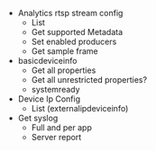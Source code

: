 * Analytics rtsp stream config
	* List
	* Get supported Metadata
	* Set enabled producers
	* Get sample frame
* basicdeviceinfo
	* Get all properties
	* Get all unrestricted properties?
	* systemready
* Device Ip Config
	*  List (externalipdeviceinfo)
* Get syslog
	* Full and per app
	* Server report